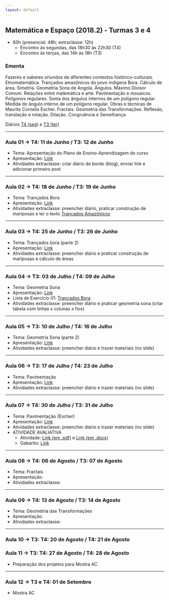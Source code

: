 ```yaml
---
layout: default
---
```


## Matemática e Espaço (2018.2) - Turmas 3 e 4
+ 60h (presencial: 48h; extraclasse: 12h)
  + Encontro às segundas, das 18h30 às 22h30 (T4)
  + Encontro às terças, das 14h às 18h (T3)

### Ementa
Fazeres e saberes oriundos de diferentes contextos histórico-culturais. Etnomatemática. Trançados amazônicos do povo indígena Bora. Cálculo de área. Simetria. Geometria Sona de Angola. Ângulos. Máximo Divisor Comum. Relações entre matemática e arte. Pavimentação e mosaicos. Polígonos regulares. Soma dos ângulos internos de um polígono regular. Medida do ângulo interno de um polígono regular. Obras e técnicas de Maurits Cornelis Escher. Fractais. Geometria das Transformações. Reflexão, translação e rotação. Dilação. Congruência e Semelhança.

Diários [T4 (seg)](https://docs.google.com/spreadsheets/d/1bFnRKRkbE44TQTRgdxqkLNxrGOlUUijVSy-07JJZ6Ms/edit?usp=sharing) e [T3 (ter)](https://docs.google.com/spreadsheets/d/1JFv5T_gZCs_wYqYmhdl9hpiooSWTyFVqRBJMPEuye-k/edit?usp=sharing)

---

### Aula 01 -> T4: 11 de Junho / T3: 12 de Junho
+ Tema: Apresentação do Plano de Ensino-Aprendizagem do curso
+ Apresentação: [Link](https://www.dropbox.com/s/dw5s1sqxv7bj6gz/aula01-ME.pdf?dl=0)
+ Atividades extraclasse: criar diário de bordo (blog), enviar link e adicionar primeiro post
  
---

### Aula 02 -> T4: 18 de Junho / T3: 19 de Junho
+ Tema: Trançados Bora
+ Apresentação: [Link](https://www.dropbox.com/s/xe9y13v5dpcnlxa/aula02-ME.pdf?dl=0)
+ Atividades extraclasse: preencher diário, praticar construção de mariposas e ler o texto [Trançados Amazônicos](https://www.dropbox.com/s/1rbpe2i9h9vnflu/aula02-ME-TextoTran%C3%A7Amaz.pdf?dl=0)

---

### Aula 03 -> T4: 25 de Junho / T3: 26 de Junho
+ Tema: Trançados bora (parte 2)
+ Apresentação: [Link](https://www.dropbox.com/s/prr2nayfuaasyvu/aula03-ME.pdf?dl=0)
+ Atividades extraclasse: preencher diário e praticar construção de mariposas e cálculo de áreas

---

### Aula 04 -> T3: 03 de Julho / T4: 09 de Julho
+ Tema: Geometria Sona
+ Apresentação: [Link](https://www.dropbox.com/s/e00l4vhp4vu5ap0/aula04-ME.pdf?dl=0)
+ Lista de Exercício 01: [Trançados Bora](https://www.dropbox.com/s/5uhw0tvhrv6ywpu/Lista01.pdf?dl=0)
+ Atividades extraclasse: preencher diário e praticar geometria sona (criar tabela com linhas x colunas x fios)

---

### Aula 05 -> T3: 10 de Julho / T4: 16 de Julho
+ Tema: Geometria Sona (parte 2)
+ Apresentação: [Link](https://www.dropbox.com/s/waah3p2ern6kpyy/aula05-ME.pdf?dl=0)
+ Atividades extraclasse: preencher diário e trazer materiais (no slide)

---

### Aula 06 -> T3: 17 de Julho / T4: 23 de Julho
+ Tema: Pavimentação
+ Apresentação: [Link](https://www.dropbox.com/s/4fmje6f21jipepa/aula06-ME.pdf?dl=0)
+ Atividades extraclasse: preencher diário e trazer materiais (no slide)

---

### Aula 07 -> T4: 30 de Julho / T3: 31 de Julho
+ Tema: Pavimentação (Escher)
+ Apresentação: [Link](https://www.dropbox.com/s/n8imtcf0ncrg6y4/aula07-ME.pdf?dl=0)
+ Atividades extraclasse: preencher diário e trazer materiais (no slide)
+ ATIVIDADE AVALIATIVA 
  + Atividade: [Link (em .pdf)](https://www.dropbox.com/s/a8rdvzz7m2sejxo/ME-prova.pdf?dl=0) e [Link (em .docx)](https://www.dropbox.com/s/lk6x3fyt5pparx4/ME-prova.docx?dl=0)
  + Gabarito: [Link](#)

---

### Aula 08 -> T4: 06 de Agosto / T3: 07 de Agosto
+ Tema: Fractais
+ Apresentação: 
+ Atividades extraclasse: 

---

### Aula 09 -> T4: 13 de Agosto / T3: 14 de Agosto
+ Tema: Geometria das Transformações
+ Apresentação: 
+ Atividades extraclasse: 

---

### Aula 10 -> T3: T4: 20 de Agosto / T4: 21 de Agosto 
### Aula 11 -> T3: T4: 27 de Agosto / T4: 28 de Agosto
+ Preparação dos projetos para Mostra AC

---

### Aula 12 -> T3 e T4: 01 de Setembro
+ Mostra AC
